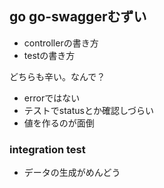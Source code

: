 ## go go-swaggerむずい

- controllerの書き方
- testの書き方

どちらも辛い。なんで？

- errorではない
- テストでstatusとか確認しづらい
- 値を作るのが面倒

### integration test

- データの生成がめんどう

